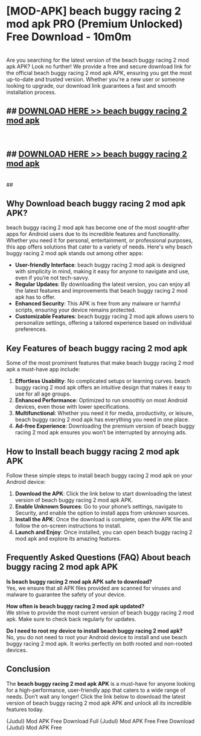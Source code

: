# [MOD-APK] beach buggy racing 2 mod apk PRO (Premium Unlocked) Free Download - 10m0m <br>
<br>
Are you searching for the latest version of the beach buggy racing 2 mod apk APK? Look no further! We provide a free and secure download link for the official beach buggy racing 2 mod apk APK, ensuring you get the most up-to-date and trusted version. Whether you're a new user or someone looking to upgrade, our download link guarantees a fast and smooth installation process.


## ##  [DOWNLOAD HERE >> beach buggy racing 2 mod apk](http://freeplayer.one?title=beach_buggy_racing_2_mod_apk&ref=M3)
  <br>

##  ## [DOWNLOAD HERE >> beach buggy racing 2 mod apk](http://freeplayer.one?title=beach_buggy_racing_2_mod_apk&ref=M3)
  <br>
  ##



## Why Download beach buggy racing 2 mod apk APK?

beach buggy racing 2 mod apk has become one of the most sought-after apps for Android users due to its incredible features and functionality. Whether you need it for personal, entertainment, or professional purposes, this app offers solutions that cater to a variety of needs. Here's why beach buggy racing 2 mod apk stands out among other apps:

- **User-friendly Interface**: beach buggy racing 2 mod apk is designed with simplicity in mind, making it easy for anyone to navigate and use, even if you’re not tech-savvy.
- **Regular Updates**: By downloading the latest version, you can enjoy all the latest features and improvements that beach buggy racing 2 mod apk has to offer.
- **Enhanced Security**: This APK is free from any malware or harmful scripts, ensuring your device remains protected.
- **Customizable Features**: beach buggy racing 2 mod apk allows users to personalize settings, offering a tailored experience based on individual preferences.

## Key Features of beach buggy racing 2 mod apk

Some of the most prominent features that make beach buggy racing 2 mod apk a must-have app include:

1. **Effortless Usability**: No complicated setups or learning curves. beach buggy racing 2 mod apk offers an intuitive design that makes it easy to use for all age groups.
2. **Enhanced Performance**: Optimized to run smoothly on most Android devices, even those with lower specifications.
3. **Multifunctional**: Whether you need it for media, productivity, or leisure, beach buggy racing 2 mod apk has everything you need in one place.
4. **Ad-free Experience**: Downloading the premium version of beach buggy racing 2 mod apk ensures you won’t be interrupted by annoying ads.

## How to Install beach buggy racing 2 mod apk APK

Follow these simple steps to install beach buggy racing 2 mod apk on your Android device:

1. **Download the APK**: Click the link below to start downloading the latest version of beach buggy racing 2 mod apk APK.
2. **Enable Unknown Sources**: Go to your phone’s settings, navigate to Security, and enable the option to install apps from unknown sources.
3. **Install the APK**: Once the download is complete, open the APK file and follow the on-screen instructions to install.
4. **Launch and Enjoy**: Once installed, you can open beach buggy racing 2 mod apk and explore its amazing features.

## Frequently Asked Questions (FAQ) About beach buggy racing 2 mod apk APK

**Is beach buggy racing 2 mod apk APK safe to download?**  
Yes, we ensure that all APK files provided are scanned for viruses and malware to guarantee the safety of your device.

**How often is beach buggy racing 2 mod apk updated?**  
We strive to provide the most current version of beach buggy racing 2 mod apk. Make sure to check back regularly for updates.

**Do I need to root my device to install beach buggy racing 2 mod apk?**  
No, you do not need to root your Android device to install and use beach buggy racing 2 mod apk. It works perfectly on both rooted and non-rooted devices.

## Conclusion

The **beach buggy racing 2 mod apk APK** is a must-have for anyone looking for a high-performance, user-friendly app that caters to a wide range of needs. Don’t wait any longer! Click the link below to download the latest version of beach buggy racing 2 mod apk APK and unlock all its incredible features today.

{Judul} Mod APK Free
Download Full {Judul} Mod APK Free
Free Download {Judul} Mod APK Free

